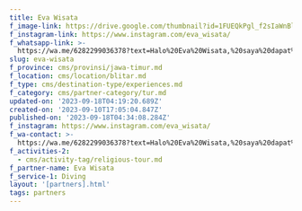 ```yaml
---
title: Eva Wisata
f_image-link: https://drive.google.com/thumbnail?id=1FUEQkPgl_f2sIaWnBl2h2nU9V3RTgoeB
f_instagram-link: https://www.instagram.com/eva_wisata/
f_whatsapp-link: >-
  https://wa.me/6282299036378?text=Halo%20Eva%20Wisata,%20saya%20dapat%20info%20dari%20@loocale.id%20dan%20punya%20pertanyaan
slug: eva-wisata
f_province: cms/provinsi/jawa-timur.md
f_location: cms/location/blitar.md
f_type: cms/destination-type/experiences.md
f_category: cms/partner-category/tur.md
updated-on: '2023-09-18T04:19:20.689Z'
created-on: '2023-09-10T17:05:04.847Z'
published-on: '2023-09-18T04:34:08.284Z'
f_instagram: https://www.instagram.com/eva_wisata/
f_wa-contact: >-
  https://wa.me/6282299036378?text=Halo%20Eva%20Wisata,%20saya%20dapat%20info%20dari%20@loocale.id%20dan%20punya%20pertanyaan
f_activities-2:
  - cms/activity-tag/religious-tour.md
f_partner-name: Eva Wisata
f_service-1: Diving
layout: '[partners].html'
tags: partners
---
```



